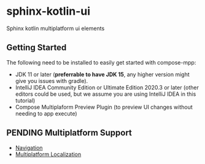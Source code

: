 # sphinx-kotlin-ui
Sphinx kotlin multiplatform ui elements

## Getting Started

The following need to be installed to easily get started with compose-mpp:

- JDK 11 or later (**preferrable to have JDK 15**, any higher version might give you issues with gradle).
- IntelliJ IDEA Community Edition or Ultimate Edition 2020.3 or later (other editors could be used, but we assume you are using IntelliJ IDEA in this tutorial)
- Compose Multiplaform Preview Plugin (to preview UI changes without needing to app execute)

## PENDING Multiplatform Support

- [Navigation](https://github.com/stakwork/sphinx-kotlin-ui/issues/1) 
- [Multiplatform Localization](https://github.com/stakwork/sphinx-kotlin-ui/issues/2)
